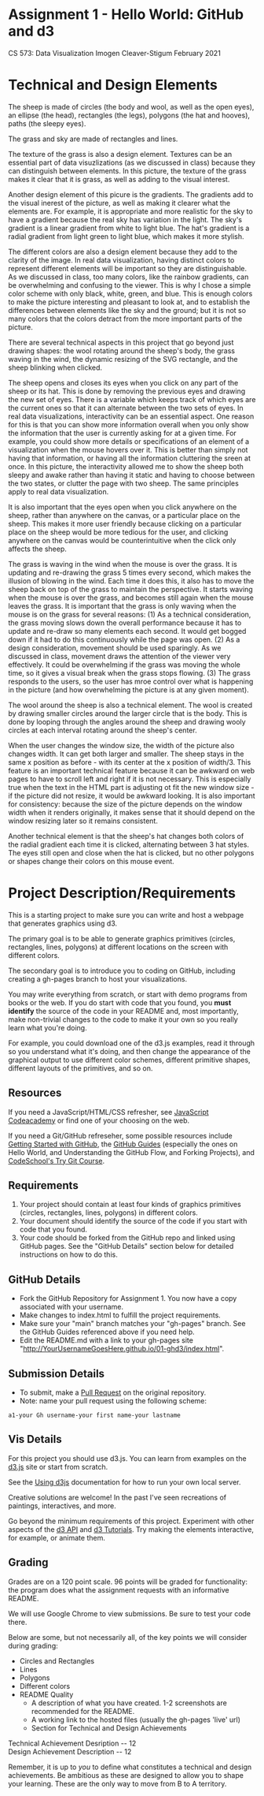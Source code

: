 Assignment 1 - Hello World: GitHub and d3  
===
CS 573: Data Visualization
Imogen Cleaver-Stigum
February 2021

Technical and Design Elements
===

The sheep is made of circles (the body and wool, as well as the open eyes), an ellipse (the head), rectangles (the legs), polygons (the hat and hooves), paths (the sleepy eyes).

The grass and sky are made of rectangles and lines.

The texture of the grass is also a design element. Textures can be an essential part of data visuzlizations (as we discussed in class) because they can distinguish between elements. In this picture, the texture of the grass makes it clear that it is grass, as well as adding to the visual interest.

Another design element of this picure is the gradients. The gradients add to the visual inerest of the picture, as well as making it clearer what the elements are. For example, it is appropriate and more realistic for the sky to have a gradient because the real sky has variation in the light. The sky's gradient is a linear gradient from white to light blue. The hat's gradient is a radial gradient from light green to light blue, which makes it more stylish.

The different colors are also a design element because they add to the clarity of the image. In real data visualization, having distinct colors to represent different elements will be important so they are distinguishable. As we discussed in class, too many colors, like the rainbow gradients, can be overwhelming and confusing to the viewer. This is why I chose a simple color scheme with only black, white, green, and blue. This is enough colors to make the picture interesting and pleasant to look at, and to establish the differences between elements like the sky and the ground; but it is not so many colors that the colors detract from the more important parts of the picture. 

There are several technical aspects in this project that go beyond just drawing shapes: the wool rotating around the sheep's body, the grass waving in the wind, the dynamic resizing of the SVG rectangle, and the sheep blinking when clicked. 

The sheep opens and closes its eyes when you click on any part of the sheep or its hat. This is done by removing the previous eyes and drawing the new set of eyes. There is a variable which keeps track of which eyes are the current ones so that it can alternate between the two sets of eyes. In real data visualizations, interactivity can be an essential aspect. One reason for this is that you can show more information overall when you only show the information that the user is currently asking for at a given time. For example, you could show more details or specifications of an element of a visualization when the mouse hovers over it. This is better than simply not having that information, or having all the information cluttering the sreen at once. In this picture, the interactivity allowed me to show the sheep both sleepy and awake rather than having it static and having to choose between the two states, or clutter the page with two sheep. The same principles apply to real data visualization. 

It is also important that the eyes open when you click anywhere on the sheep, rather than anywhere on the canvas, or a particular place on the sheep. This makes it more user friendly because clicking on a particular place on the sheep would be more tedious for the user, and clicking anywhere on the canvas would be counterintuitive when the click only affects the sheep. 

The grass is waving in the wind when the mouse is over the grass. It is updating and re-drawing the grass 5 times every second, which makes the illusion of blowing in the wind. Each time it does this, it also has to move the sheep back on top of the grass to maintain the perspective. It starts waving when the mouse is over the grass, and becomes still again when the mouse leaves the grass. It is important that the grass is only waving when the mouse is on the grass for several reasons: 
(1) As a technical consideration, the grass moving slows down the overall performance because it has to update and re-draw so many elements each second. It would get bogged down if it had to do this continuously while the page was open. 
(2) As a design consideration, movement should be used sparingly. As we discussed in class, movement draws the attention of the viewer very effectively. It could be overwhelming if the grass was moving the whole time, so it gives a visual break when the grass stops flowing. 
(3) The grass responds to the users, so the user has mroe control over what is happening in the picture (and how overwhelming the picture is at any given moment). 

The wool around the sheep is also a technical element. The wool is created by drawing smaller circles around the larger circle that is the body. This is done by looping through the angles around the sheep and drawing wooly circles at each interval rotating around the sheep's center.

When the user changes the window size, the width of the picture also changes width. It can get both larger and smaller. The sheep stays in the same x position as before - with its center at the x position of width/3. This feature is an important technical feature because it can be awkward on web pages to have to scroll left and right if it is not necessary. This is especially true when the text in the HTML part is adjusting ot fit the new window size - if the picture did not resize, it would be awkward looking. It is also important for consistency: because the size of the picture depends on the window width when it renders originally, it makes sense that it should depend on the window resizing later so it remains consistent. 

Another technical element is that the sheep's hat changes both colors of the radial gradient each time it is clicked, alternating between 3 hat styles. The eyes still open and close when the hat is clicked, but no other polygons or shapes change their colors on this mouse event. 




Project Description/Requirements
===

This is a starting project to make sure you can write and host a webpage that generates graphics using d3. 

The primary goal is to be able to generate graphics primitives (circles, rectangles, lines, polygons) at different locations on the screen with different colors. 

The secondary goal is to introduce you to coding on GitHub, including creating a gh-pages branch to host your visualizations.

You may write everything from scratch, or start with demo programs from books or the web. 
If you do start with code that you found, you **must identify** the source of the code in your README and, most importantly, make non-trivial changes to the code to make it your own so you really learn what you're doing. 

For example, you could download one of the d3.js examples, read it through so you understand what it's doing, and then change the appearance of the graphical output to use different color schemes, different primitive shapes, different layouts of the primitives, and so on.

Resources
---

If you need a JavaScript/HTML/CSS refresher, see [JavaScript Codeacademy](https://www.codecademy.com/en/tracks/javascript) or find one of your choosing on the web.

If you need a Git/GitHub refreseher, some possible resources include [Getting Started with GitHub](https://help.github.com/categories/bootcamp/), the [GitHub Guides](https://guides.github.com/) (especially the ones on Hello World, and Understanding the GitHub Flow, and Forking Projects), and [CodeSchool's Try Git Course](https://www.codeschool.com/courses/try-git).

Requirements
---

1. Your project should contain at least four kinds of graphics primitives (circles, rectangles, lines, polygons) in different colors. 
2. Your document should identify the source of the code if you start with code that you found. 
3. Your code should be forked from the GitHub repo and linked using GitHub pages. See the "GitHub Details" section below for detailed instructions on how to do this.

GitHub Details
---

- Fork the GitHub Repository for Assignment 1. You now have a copy associated with your username.
- Make changes to index.html to fulfill the project requirements. 
- Make sure your "main" branch matches your "gh-pages" branch. See the GitHub Guides referenced above if you need help.
- Edit the README.md with a link to your gh-pages site "http://YourUsernameGoesHere.github.io/01-ghd3/index.html".

Submission Details
---
- To submit, make a [Pull Request](https://help.github.com/articles/using-pull-requests/) on the original repository.
- Note: name your pull request using the following scheme: 
```
a1-your Gh username-your first name-your lastname

```

Vis Details
---

For this project you should use d3.js. 
You can learn from examples on the [d3.js](http://d3js.org) site or start from scratch.

See the [Using d3js](https://github.com/mbostock/d3/wiki#using) documentation for how to run your own local server.

Creative solutions are welcome! In the past I've seen recreations of paintings, interactives, and more.

Go beyond the minimum requirements of this project.
Experiment with other aspects of the [d3 API](https://github.com/mbostock/d3/wiki/API-Reference) and [d3 Tutorials](https://github.com/mbostock/d3/wiki/Tutorials). 
Try making the elements interactive, for example, or animate them.

Grading
---

Grades are on a 120 point scale. 
96 points will be graded for functionality: the program does what the assignment requests with an informative README. 

We will use Google Chrome to view submissions. 
Be sure to test your code there.

Below are some, but not necessarily all, of the key points we will consider during grading:

- Circles and Rectangles  
- Lines  
- Polygons  
- Different colors  
- README Quality
    - A description of what you have created. 1-2 screenshots are recommended for the README.  
    - A working link to the hosted files (usually the gh-pages 'live' url)  
    - Section for Technical and Design Achievements

Technical Achievement Desription -- 12  
Design Achievement Description -- 12

Remember, it is up to *you* to define what constitutes a technical and design achievements.
Be ambitious as these are designed to allow you to shape your learning.
These are the only way to move from B to A territory.

